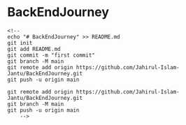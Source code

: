 # BackEndJourney

    <!--
    echo "# BackEndJourney" >> README.md
    git init
    git add README.md
    git commit -m "first commit"
    git branch -M main
    git remote add origin https://github.com/Jahirul-Islam-Jantu/BackEndJourney.git
    git push -u origin main

    git remote add origin https://github.com/Jahirul-Islam-Jantu/BackEndJourney.git
    git branch -M main
    git push -u origin main
        -->
